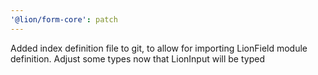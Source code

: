 ```yaml
---
'@lion/form-core': patch
---
```


Added index definition file to git, to allow for importing LionField module definition. Adjust some types now that LionInput will be typed
